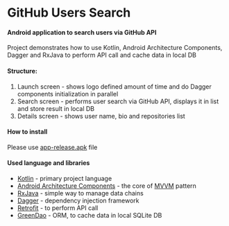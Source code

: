 # GitHub Users Search

#### Android application to search users via GitHub API

Project demonstrates how to use Kotlin, Android Architecture Components, Dagger and RxJava to perform API call and cache data in local DB

#### Structure:

1. Launch screen - shows logo defined amount of time and do Dagger components initialization in parallel
2. Search screen - performs user search via GitHub API, displays it in list and store result in local DB
3. Details screen - shows user name, bio and repositories list

#### How to install

Please use [app-release.apk](./app/release/) file

#### Used language and libraries
 * [Kotlin](https://kotlinlang.org/docs/tutorials/kotlin-android.html) - primary project language
 * [Android Architecture Components](https://developer.android.com/topic/libraries/architecture/index.html) - the core of [MVVM](https://en.wikipedia.org/wiki/Model%E2%80%93view%E2%80%93viewmodel) pattern
 * [RxJava](https://github.com/ReactiveX/RxJava) - simple way to manage data chains
 * [Dagger](https://google.github.io/dagger/) - dependency injection framework
 * [Retrofit](http://square.github.io/retrofit/) - to perform API call
 * [GreenDao](http://greenrobot.org/greendao/) - ORM, to cache data in local SQLite DB
